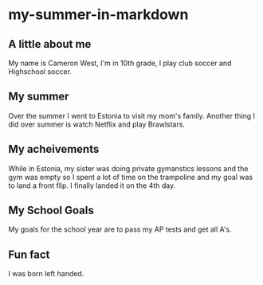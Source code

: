 # my-summer-in-markdown
## A little about me
My name is Cameron West, I'm in 10th grade, I play club soccer and Highschool soccer. 
## My summer
Over the summer I went to Estonia to visit my mom's family. Another thing I did over summer is watch Netflix and play Brawlstars.
## My acheivements
While in Estonia, my sister was doing private gymanstics lessons and the gym was empty so I spent a lot of time on the trampoline and my goal was to land a front flip. I finally landed it on the 4th day.
## My School Goals
My goals for the school year are to pass my AP tests and get all A's.
## Fun fact
I was born left handed.